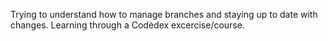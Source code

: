 Trying to understand how to manage branches and staying up to date with changes.
Learning through a Codèdex excercise/course. 
